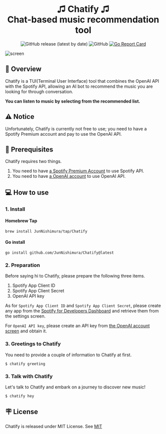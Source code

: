 <h1 align='center'>
  ♫ Chatify ♫ <br/>Chat-based music recommendation tool
</h1>

<p align='center'>
  <img alt="GitHub release (latest by date)" src="https://img.shields.io/github/v/release/JunNishimura/Chatify">
  <img alt="GitHub" src="https://img.shields.io/github/license/JunNishimura/Chatify">
  <a href="https://goreportcard.com/report/github.com/JunNishimura/Chatify"><img src="https://goreportcard.com/badge/github.com/JunNishimura/Chatify" alt="Go Report Card"></a>
</p>

![screen](https://github.com/JunNishimura/Chatify/assets/28744711/396d90a8-eeb6-4f04-a705-94f9a1c6e733)


## 📖 Overview
Chatify is a TUI(Terminal User Interface) tool that combines the OpenAI API with the Spotify API, allowing an AI bot to recommend the music you are looking for through conversation. 

<strong>You can listen to music by selecting from the recommended list. </strong>

## ⚠️ Notice
Unfortunately, Chatify is currently not free to use; you need to have a Spotify Premium account and pay to use the OpenAI API.

## 👜 Prerequisites
Chatify requires two things. 
1. You need to have [a Spotify Premium Account](https://www.spotify.com/premium/) to use Spotify API.
2. You need to have [a OpenAI account](https://platform.openai.com/login) to use OpenAI API.

## 💻 How to use
### 1. Install
#### Homebrew Tap
```
brew install JunNishimura/tap/Chatify
```
#### Go install
```
go install github.com/JunNishimura/Chatify@latest
```

### 2. Preparation
Before saying hi to Chatify, please prepare the following three items.

1. Spotify App Client ID
2. Spotify App Client Secret
3. OpenAI API key

As for `Spotify App Client ID` and `Spotify App Client Secret`, please create any app from the [Spotify for Developers Dashboard](https://developer.spotify.com/dashboard) and retrieve them from the settings screen.

For `OpenAI API key`, please create an API key from [the OpenAI account screen](https://platform.openai.com/account/api-keys) and obtain it.

### 3. Greetings to Chatify
You need to provide a couple of information to Chatify at first.

```
$ chatify greeting
```

### 3. Talk with Chatify
Let's talk to Chatify and embark on a journey to discover new music! 

```
$ chatify hey
```

## 🪧 License
Chatify is released under MIT License. See [MIT](https://raw.githubusercontent.com/JunNishimura/Chatify/main/LICENSE)
